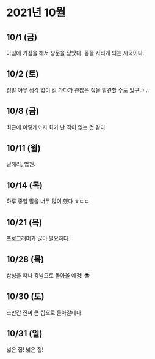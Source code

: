# 2021년 10월

## 10/1 (금)

아침에 기침을 해서 창문을 닫았다.
몸을 사리게 되는 시국이다.

## 10/2 (토)

정말 아무 생각 없이 길 가다가 괜찮은 집을 발견할 수도 있구나...

## 10/8 (금)

최근에 이렇게까지 화가 난 적이 없는 것 같다.

## 10/11 (월)

일해라, 법원.

## 10/14 (목)

하루 종일 말을 너무 많이 했다 ㅎㄷㄷ

## 10/21 (목)

프로그래머가 많이 필요하다.

## 10/28 (목)

삼성을 떠나 강남으로 돌아올 예정! 😎

## 10/30 (토)

조만간 진짜 큰 집으로 돌아갈테다.

## 10/31 (일)

넓은 집! 넓은 집!
